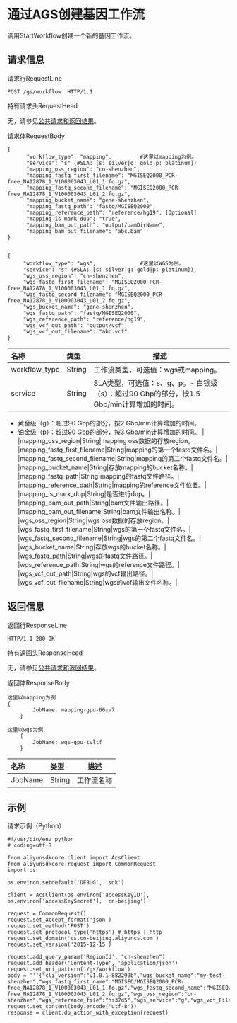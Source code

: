 # 通过AGS创建基因工作流

调用StartWorkflow创建一个新的基因工作流。

## 请求信息

请求行RequestLine

```
POST /gs/workflow  HTTP/1.1
```

特有请求头RequestHead

无，请参见[公共请求和返回结果](/intl.zh-CN/API参考/公共请求和返回结果.md)。

请求体RequestBody

```
{
      "workflow_type": "mapping",         #这里以mapping为例。
      "service": "s" (#SLA: [s: silver|g: gold|p: platinum])
      "mapping_oss_region": "cn-shenzhen",
      "mapping_fastq_first_filename": "MGISEQ2000_PCR-free_NA12878_1_V100003043_L01_1.fq.gz",
      "mapping_fastq_second_filename": "MGISEQ2000_PCR-free_NA12878_1_V100003043_L01_2.fq.gz",
      "mapping_bucket_name": "gene-shenzhen",
      "mapping_fastq_path": "fastq/MGISEQ2000",
      "mapping_reference_path": "reference/hg19", [Optional]
      "mapping_is_mark_dup": "true",
      "mapping_bam_out_path": "output/bamDirName",
      "mapping_bam_out_filename": "abc.bam"
}


{
     "workflow_type": "wgs",              #这里以WGS为例。
     "service": "s" (#SLA: [s: silver|g: gold|p: platinum]),
     "wgs_oss_region": "cn-shenzhen",
     "wgs_fastq_first_filename": "MGISEQ2000_PCR-free_NA12878_1_V100003043_L01_1.fq.gz",
     "wgs_fastq_second_filename": "MGISEQ2000_PCR-free_NA12878_1_V100003043_L01_2.fq.gz",
     "wgs_bucket_name": "gene-shenzhen",
     "wgs_fastq_path": "fastq/MGISEQ2000",
     "wgs_reference_path": "reference/hg19",
     "wgs_vcf_out_path": "output/vcf",
     "wgs_vcf_out_filename": "abc.vcf"
}
```

|名称|类型|描述|
|:-|:-|--|
|workflow\_type|String|工作流类型，可选值：wgs或mapping。|
|service|String|SLA类型，可选值：s、g、p。-   白银级（s）：超过90 Gbp的部分，按1.5 Gbp/min计算增加的时间。
-   黄金级（g）：超过90 Gbp的部分，按2 Gbp/min计算增加的时间。
-   铂金级（p）：超过90 Gbp的部分，按3 Gbp/min计算增加的时间。 |
|mapping\_oss\_region|String|mapping oss数据的存放region。|
|mapping\_fastq\_first\_filename|String|mapping的第一个fastq文件名。|
|mapping\_fastq\_second\_filename|String|mapping的第二个fastq文件名。|
|mapping\_bucket\_name|String|存放mapping的bucket名称。|
|mapping\_fastq\_path|String|mapping的fastq文件路径。|
|mapping\_reference\_path|String|mapping的reference文件位置。|
|mapping\_is\_mark\_dup|String|是否进行dup。|
|mapping\_bam\_out\_path|String|bam文件输出路径。|
|mapping\_bam\_out\_filename|String|bam文件输出名称。|
|wgs\_oss\_region|String|wgs oss数据的存放region。|
|wgs\_fastq\_first\_filename|String|wgs的第一个fastq文件名。|
|wgs\_fastq\_second\_filename|String|wgs的第二个fastq文件名。|
|wgs\_bucket\_name|String|存放wgs的bucket名称。|
|wgs\_fastq\_path|String|wgs的fastq文件路径。|
|wgs\_reference\_path|String|wgs的reference文件路径。|
|wgs\_vcf\_out\_path|String|wgs的vcf输出路径。|
|wgs\_vcf\_out\_filename|String|wgs的vcf输出文件名称。|

## 返回信息

返回行ResponseLine

```
HTTP/1.1 200 OK
```

特有返回头ResponseHead

无，请参见[公共请求和返回结果](/intl.zh-CN/API参考/公共请求和返回结果.md)。

返回体ResponseBody

```
这里以mapping为例 
{
        JobName: mapping-gpu-66xv7
    }

这里以wgs为例
    {
        JobName: wgs-gpu-tvltf
    }
```

|名称|类型|描述|
|:-|:-|--|
|JobName|String|工作流名称|

## 示例

请求示例（Python）

```
#!/usr/bin/env python
# coding=utf-8

from aliyunsdkcore.client import AcsClient
from aliyunsdkcore.request import CommonRequest
import os

os.environ.setdefault('DEBUG', 'sdk')

client = AcsClient(os.environ['accessKeyID'], os.environ['accessKeySecret'], 'cn-beijing')

request = CommonRequest()
request.set_accept_format('json')
request.set_method('POST')
request.set_protocol_type('https') # https | http
request.set_domain('cs.cn-beijing.aliyuncs.com')
request.set_version('2015-12-15')

request.add_query_param('RegionId', "cn-shenzhen")
request.add_header('Content-Type', 'application/json')
request.set_uri_pattern('/gs/workflow')
body = '''{"cli_version":"v1.0.1-882299b","wgs_bucket_name":"my-test-shenzhen","wgs_fastq_first_name":"MGISEQ/MGISEQ2000_PCR-free_NA12878_1_V100003043_L01_1.fq.gz","wgs_fastq_second_name":"MGISEQ/MGISEQ2000_PCR-free_NA12878_1_V100003043_L01_2.fq.gz","wgs_oss_region":"cn-shenzhen","wgs_reference_file":"hs37d5","wgs_service":"g","wgs_vcf_File_name":"vcf/MGISEQ_NA12878_hs37d5_13.vcf","workflow_type":"WGS"}'''
request.set_content(body.encode('utf-8'))
response = client.do_action_with_exception(request)
```

